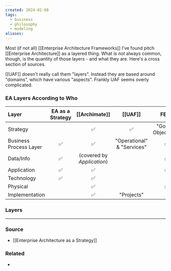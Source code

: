 ```yaml
---
created: 2024-02-08
tags:
  - business
  - philosophy
  - modeling
aliases:
---
```

Most (if not all) [[Enterprise Architecture Frameworks]] I've found pitch [[Enterprise Architecture]] as a layered thing. What is *not* always common, though, is the quantity of those layers - and what they are. Here's a cross section of sources.

[[UAF]] doesn't really call them "layers". Instead they are based around "domains", which have various "aspects". Frankly UAF seems overly complicated.
### EA Layers According to Who

| Layer | EA as a Strategy | [[Archimate]] | [[UAF]] | FEAF |
|:--|:--:|:--:|:--:| :--: |
| Strategy | | ✅ | ✅ | "Goals & Objectives" |
| Business Process Layer | ✅ | ✅ | "Operational" & "Services" | ✅ |
| Data/Info | ✅ | (covered by *Application*) | | ✅ |
| Application | ✅ | ✅ | | ✅ |
| Technology | ✅ | ✅ | | |
| Physical | | ✅ | | ✅ |
| Implementation | | ✅ | "Projects" | | 

### Layers

---
### Source
- [[Enterprise Architecture as a Strategy]]

### Related
- 